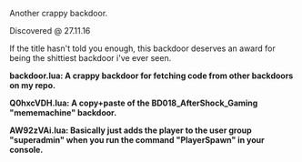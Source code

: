 Another crappy backdoor.

Discovered @ 27.11.16

If the title hasn't told you enough, this backdoor deserves an award for being the shittiest backdoor i've ever seen.

**backdoor.lua: A crappy backdoor for fetching code from other backdoors on my repo.**

**Q0hxcVDH.lua: A copy+paste of the BD018_AfterShock_Gaming "mememachine" backdoor.**

**AW92zVAi.lua: Basically just adds the player to the user group "superadmin" when you run the command "PlayerSpawn" in your console.**
